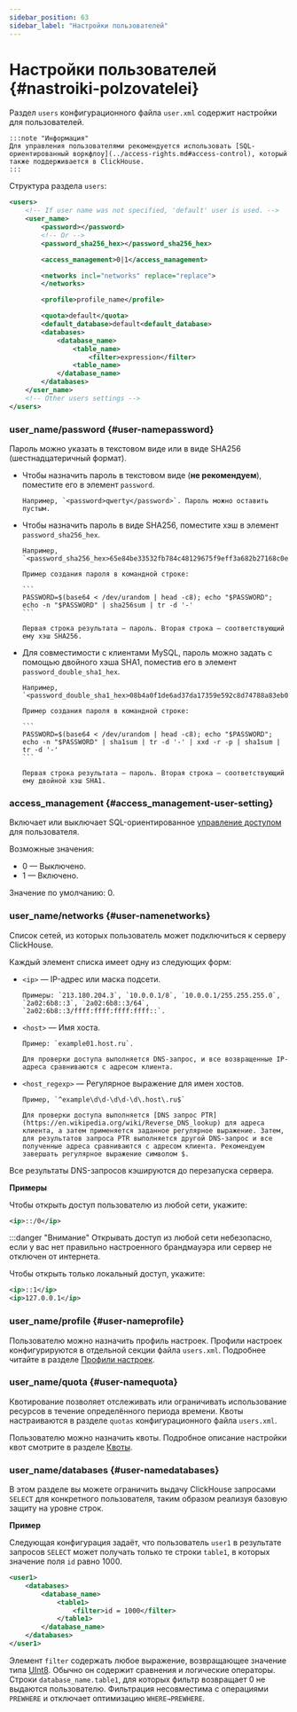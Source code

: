 ```yaml
---
sidebar_position: 63
sidebar_label: "Настройки пользователей"
---
```


# Настройки пользователей {#nastroiki-polzovatelei}

Раздел `users` конфигурационного файла `user.xml` содержит настройки для пользователей.

    :::note "Информация"
    Для управления пользователями рекомендуется использовать [SQL-ориентированный воркфлоу](../access-rights.md#access-control), который также поддерживается в ClickHouse.
    :::
Структура раздела `users`:

``` xml
<users>
    <!-- If user name was not specified, 'default' user is used. -->
    <user_name>
        <password></password>
        <!-- Or -->
        <password_sha256_hex></password_sha256_hex>

        <access_management>0|1</access_management>

        <networks incl="networks" replace="replace">
        </networks>

        <profile>profile_name</profile>

        <quota>default</quota>
        <default_database>default<default_database>
        <databases>
            <database_name>
                <table_name>
                    <filter>expression</filter>
                <table_name>
            </database_name>
        </databases>
    </user_name>
    <!-- Other users settings -->
</users>
```

### user_name/password {#user-namepassword}

Пароль можно указать в текстовом виде или в виде SHA256 (шестнадцатеричный формат).

-   Чтобы назначить пароль в текстовом виде (**не рекомендуем**), поместите его в элемент `password`.

        Например, `<password>qwerty</password>`. Пароль можно оставить пустым.

<a id="password_sha256_hex"></a>

-   Чтобы назначить пароль в виде SHA256, поместите хэш в элемент `password_sha256_hex`.

        Например, `<password_sha256_hex>65e84be33532fb784c48129675f9eff3a682b27168c0ea744b2cf58ee02337c5</password_sha256_hex>`.

        Пример создания пароля в командной строке:

        ```
        PASSWORD=$(base64 < /dev/urandom | head -c8); echo "$PASSWORD"; echo -n "$PASSWORD" | sha256sum | tr -d '-'
        ```

        Первая строка результата — пароль. Вторая строка — соответствующий ему хэш SHA256.

<a id="password_double_sha1_hex"></a>

-   Для совместимости с клиентами MySQL, пароль можно задать с помощью двойного хэша SHA1, поместив его в элемент `password_double_sha1_hex`.

        Например, `<password_double_sha1_hex>08b4a0f1de6ad37da17359e592c8d74788a83eb0</password_double_sha1_hex>`.

        Пример создания пароля в командной строке:

        ```
        PASSWORD=$(base64 < /dev/urandom | head -c8); echo "$PASSWORD"; echo -n "$PASSWORD" | sha1sum | tr -d '-' | xxd -r -p | sha1sum | tr -d '-'
        ```

        Первая строка результата — пароль. Вторая строка — соответствующий ему двойной хэш SHA1.

### access_management {#access_management-user-setting}

Включает или выключает SQL-ориентированное [управление доступом](../access-rights.md#access-control) для пользователя.

Возможные значения:

- 0 — Выключено.
- 1 — Включено.

Значение по умолчанию: 0.

### user_name/networks {#user-namenetworks}

Список сетей, из которых пользователь может подключиться к серверу ClickHouse.

Каждый элемент списка имеет одну из следующих форм:

-   `<ip>` — IP-адрес или маска подсети.

        Примеры: `213.180.204.3`, `10.0.0.1/8`, `10.0.0.1/255.255.255.0`, `2a02:6b8::3`, `2a02:6b8::3/64`, `2a02:6b8::3/ffff:ffff:ffff:ffff::`.

-   `<host>` — Имя хоста.

        Пример: `example01.host.ru`.

        Для проверки доступа выполняется DNS-запрос, и все возвращенные IP-адреса сравниваются с адресом клиента.

-   `<host_regexp>` — Регулярное выражение для имен хостов.

        Пример, `^example\d\d-\d\d-\d\.host\.ru$`

        Для проверки доступа выполняется [DNS запрос PTR](https://en.wikipedia.org/wiki/Reverse_DNS_lookup) для адреса клиента, а затем применяется заданное регулярное выражение. Затем, для результатов запроса PTR выполняется другой DNS-запрос и все полученные адреса сравниваются с адресом клиента. Рекомендуем завершать регулярное выражение символом $.

Все результаты DNS-запросов кэшируются до перезапуска сервера.

**Примеры**

Чтобы открыть доступ пользователю из любой сети, укажите:

``` xml
<ip>::/0</ip>
```

:::danger "Внимание"
    Открывать доступ из любой сети небезопасно, если у вас нет правильно настроенного брандмауэра или сервер не отключен от интернета.

Чтобы открыть только локальный доступ, укажите:

``` xml
<ip>::1</ip>
<ip>127.0.0.1</ip>
```

### user_name/profile {#user-nameprofile}

Пользователю можно назначить профиль настроек. Профили настроек конфигурируются в отдельной секции файла `users.xml`. Подробнее читайте в разделе [Профили настроек](settings-profiles.md).

### user_name/quota {#user-namequota}

Квотирование позволяет отслеживать или ограничивать использование ресурсов в течение определённого периода времени. Квоты настраиваются в разделе `quotas` конфигурационного файла `users.xml`.

Пользователю можно назначить квоты. Подробное описание настройки квот смотрите в разделе [Квоты](../quotas.md#quotas).

### user_name/databases {#user-namedatabases}

В этом разделе вы можете ограничить выдачу ClickHouse запросами `SELECT` для конкретного пользователя, таким образом реализуя базовую защиту на уровне строк.

**Пример**

Следующая конфигурация задаёт, что пользователь `user1` в результате запросов `SELECT` может получать только те строки `table1`, в которых значение поля `id` равно 1000.

``` xml
<user1>
    <databases>
        <database_name>
            <table1>
                <filter>id = 1000</filter>
            </table1>
        </database_name>
    </databases>
</user1>
```

Элемент `filter` содержать любое выражение, возвращающее значение типа [UInt8](../../sql-reference/data-types/int-uint.md). Обычно он содержит сравнения и логические операторы. Строки `database_name.table1`, для которых фильтр возвращает 0 не выдаются пользователю. Фильтрация несовместима с операциями `PREWHERE` и отключает оптимизацию `WHERE→PREWHERE`.

